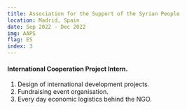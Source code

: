 ```yaml
---
title: Association for the Support of the Syrian People
location: Madrid, Spain
date: Sep 2022 - Dec 2022
img: AAPS
flag: ES
index: 3
---
```


<h4 class="text-left text-[clamp(1.3rem,3vw,1.45rem)] text-black">International Cooperation Project Intern.</h4>

<ol class="list-[circle]">
    <li class="ml-5 prose">
        Design of international development projects.
    </li>
    <li class="ml-5 prose">
        Fundraising event organisation.
    </li>
    <li class="ml-5 prose">
        Every day economic logistics behind the NGO.
    </li>
</ol>
